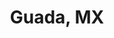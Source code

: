 ---
portfolio: guada
title:  "Guada, MX"
description: "Bus drifter, travels of the blind mariachi"
imgSrc: "../images/v3/guada/guada-2.jpg"
layout: port-v
set: guada
---
